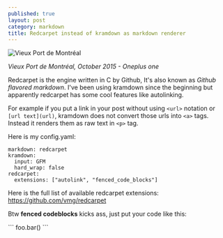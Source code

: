 ```yaml
---
published: true
layout: post
category: markdown
title: Redcarpet instead of kramdown as markdown renderer
---
```


![Vieux Port de Montréal](https://devdala.files.wordpress.com/2016/03/p51017-121508-pano.jpg)

*Vieux Port de Montréal, October 2015 - Oneplus one*

Redcarpet is the engine written in C by Github, It's also known as *Github flavored markdown*. I've been using kramdown since the beginning but apparently redcarpet has some cool features like autolinking.

For example if you put a link in your post without using `<url>` notation or `[url text](url)`, kramdown does not convert those urls into `<a>` tags. Instead it renders them as raw text in `<p>` tag.

Here is my config.yaml:

```
markdown: redcarpet
kramdown:
  input: GFM
  hard_wrap: false
redcarpet:
  extensions: ["autolink", "fenced_code_blocks"]
```
  
Here is the full list of available redcarpet extensions:
https://github.com/vmg/redcarpet

Btw **fenced codeblocks** kicks ass, just put your code like this:

  \`\`\`
  foo.bar()
  \`\`\`
